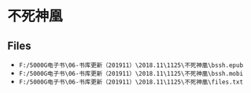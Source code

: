 # 不死神凰

## Files

- `F:/5000G电子书\06-书库更新（201911）\2018.11\1125\不死神凰\bssh.epub`
- `F:/5000G电子书\06-书库更新（201911）\2018.11\1125\不死神凰\bssh.mobi`
- `F:/5000G电子书\06-书库更新（201911）\2018.11\1125\不死神凰\files.txt`
